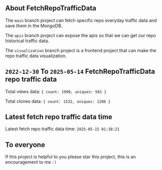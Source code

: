 ## About FetchRepoTrafficData

The `main` branch project can fetch specific repo everyday traffic data and save them in the MongoDB.

The `apis` branch project can expose the apis so that we can get our repo historical traffic data.

The `visualization` branch project is a frontend project that can make the repo traffic data visualization.

## `2022-12-30` To `2025-05-14` FetchRepoTrafficData repo traffic data

Total views data: `{ count: 1990, uniques: 501 }`

Total clones data: `{ count: 1532, uniques: 1206 }`

## Latest fetch repo traffic data time

Latest fetch repo traffic data time: `2025-05-15 01:38:21`

## To everyone

If this project is helpful to you please star this project, this is an encouragement to me `:)`



